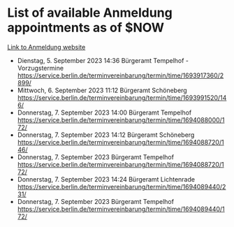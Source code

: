 # List of available Anmeldung appointments as of $NOW
[Link to Anmeldung website](https://service.berlin.de/terminvereinbarung/termin/tag.php?termin=1&anliegen[]=120686&dienstleisterlist=122210,122217,327316,122219,327312,122227,327314,122231,327346,122243,327348,122254,122252,329742,122260,329745,122262,329748,122271,327278,122273,327274,122277,327276,330436,122280,327294,122282,327290,122284,327292,122291,327270,122285,327266,122286,327264,122296,327268,150230,329760,122297,327286,122294,327284,122312,329763,122314,329775,122304,327330,122311,327334,122309,327332,317869,122281,327352,122279,329772,122283,122276,327324,122274,327326,122267,329766,122246,327318,122251,327320,122257,327322,122208,327298,122226,327300&herkunft=http%3A%2F%2Fservice.berlin.de%2Fdienstleistung%2F120686%2F)
- Dienstag, 5. September 2023 14:36 Bürgeramt Tempelhof - Vorzugstermine https://service.berlin.de/terminvereinbarung/termin/time/1693917360/2899/
- Mittwoch, 6. September 2023 11:12 Bürgeramt Schöneberg https://service.berlin.de/terminvereinbarung/termin/time/1693991520/146/
- Donnerstag, 7. September 2023 14:00 Bürgeramt Tempelhof https://service.berlin.de/terminvereinbarung/termin/time/1694088000/172/
- Donnerstag, 7. September 2023 14:12 Bürgeramt Schöneberg https://service.berlin.de/terminvereinbarung/termin/time/1694088720/146/
- Donnerstag, 7. September 2023  Bürgeramt Tempelhof https://service.berlin.de/terminvereinbarung/termin/time/1694088720/172/
- Donnerstag, 7. September 2023 14:24 Bürgeramt Lichtenrade https://service.berlin.de/terminvereinbarung/termin/time/1694089440/231/
- Donnerstag, 7. September 2023  Bürgeramt Tempelhof https://service.berlin.de/terminvereinbarung/termin/time/1694089440/172/
